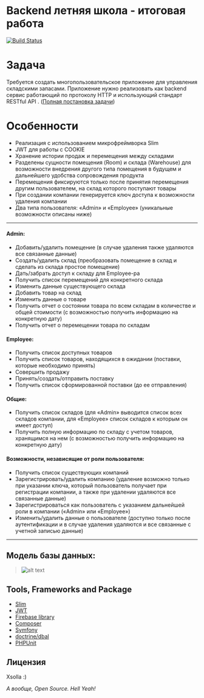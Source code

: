 # Backend летняя школа - итоговая работа

[![Build Status](https://travis-ci.org/joemccann/dillinger.svg?branch=master)](https://travis-ci.org/joemccann/dillinger)

# Задача
Требуется создать многопользовательское приложение для управления складскими запасами. Приложение нужно реализовать как backend сервис работающий по протоколу HTTP и использующий стандарт RESTful API . ([Полная постановка задачи][link_t])


# Особенности

  - Реализация с использованием микрофреймворка Slim
  - JWT для работы с COOKIE
  - Хранение истории продаж и перемещения между складами
  - Разделены сущности помещения (Room) и склада (Warehouse) для возможности внедрения другого типа помещения в будущем и дальнейшего удобства сопровождения продукта
  - Перемещения фиксируются только после принятия перемещения другим пользователем, на склад которого поступают товары
  - При создании компании генерируется ключ доступа к возможности удаления компании
  - Два типа пользователя: «Admin» и «Employee» (уникальные возможности описаны ниже)
  
----
#### Admin:
- Добавить/удалить помещение (в случае удаления также удаляются все связанные данные)
- Создать/удалить склад (преобразовать помещение в склад и сделать из склада простое помещение)
- Дать/забрать доступ к складу для Employee-ра
- Получить список перемещений для конкретного склада
- Изменить данные существующего склада
- Добавить товар на склад
- Изменить данные о товаре
- Получить отчет о состоянии товара по всем складам в количестве и общей стоимости (с возможностью получить информацию на конкретную дату)
- Получить отчет о перемещении товара по складам
    
#### Employee:
- Получить список доступных товаров
- Получить список товаров, находящихся в ожидании (поставки, которые необходимо принять)
- Совершить продажу
- Принять/создать/отправить поставку
- Получить список сформированной поставки (до ее отправления)

#### Общие:
- Получить список складов (для «Admin» выводится список всех складов компании, для «Employee» список складов к которым он имеет доступ)
- Получить полную информацию по складу с учетом товаров, хранящимся на нем (с возможностью получить информацию на конкретную дату)

#### Возможности, независящие от роли пользователя:
- Получить список существующих компаний
- Зарегистрировать/удалить компанию (удаление возможно только при указании ключа, который пользователь получает при регистрации компании, а также при удалении удаляются все связанные данные)
- Зарегистрироваться как пользователь с указанием дальнейшей роли в компании («Admin» или «Employee»)
- Изменить/удалить данные о пользователе (доступно только после аутентификации и в случае удаления удаляются и все связанные с учетной записью данные)

----

## Модель базы данных:
>![alt text](https://cdn1.savepice.ru/uploads/2018/10/1/969477f0bd5e35fb621c4dac7f94b8d7-full.png)

Tools, Frameworks and Package 
----
- [Slim][link_slim]
- [JWT][link_jwt]
- [Firebase library][link_firebase_jwt]
- [Composer][link_composer]
- [Symfony][link_symfony]
- [doctrine/dbal][link_doctrine]
- [PHPUnit][link_phpunit]

Лицензия
----
Xsolla :)

*А вообще, Open Source. Hell Yeah!*

   [link_t]: <https://docs.google.com/document/d/1xNw8AemftD7PvV1hPtp0LJxTPYjQT83cENroMT_chkk/edit>
   [link_slim]: <https://www.slimframework.com>
   [link_jwt]: <https://jwt.io>
   [link_firebase_jwt]: <https://github.com/firebase/php-jwt>
   [link_composer]: <https://getcomposer.org>
   [link_symfony]: <https://symfony.com>
   [link_doctrine]: <https://github.com/doctrine/dbal>
   [link_phpunit]: <https://phpunit.de>

